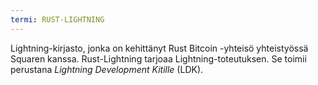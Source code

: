 ```yaml
---
termi: RUST-LIGHTNING
---
```


Lightning-kirjasto, jonka on kehittänyt Rust Bitcoin -yhteisö yhteistyössä Squaren kanssa. Rust-Lightning tarjoaa Lightning-toteutuksen. Se toimii perustana *Lightning Development Kitille* (LDK).